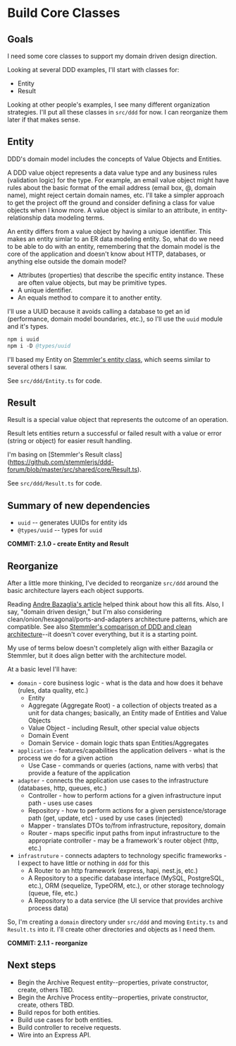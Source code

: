 # Build Core Classes

## Goals
I need some core classes to support my domain driven design direction.

Looking at several DDD examples, I'll start with classes for:
* Entity
* Result

Looking at other people's examples, I see many different organization strategies. I'll put all these classes in `src/ddd` for now. I can reorganize them later if that makes sense.

## Entity
DDD's domain model includes the concepts of Value Objects and Entities.

A DDD value object represents a data value type and any business rules (validation logic) for the type. For example, an email value object might have rules about the basic format of the email address (email box, @, domain name), might reject certain domain names, etc. I'll take a simpler approach to get the project off the ground and consider defining a class for value objects when I know more. A value object is similar to an attribute, in entity-relationship data modeling terms.

An entity differs from a value object by having a unique identifier. This makes an entity simlar to an ER data modeling entity. So, what do we need to be able to do with an entity, remembering that the domain model is the core of the application and doesn't know about HTTP, databases, or anything else outside the domain model?
* Attributes (properties) that describe the specific entity instance. These are often value objects, but may be primitive types.
* A unique identifier.
* An equals method to compare it to another entity.

I'll use a UUID because it avoids calling a database to get an id (performance, domain model boundaries, etc.), so I'll use the `uuid` module and it's types.
```s
npm i uuid
npm i -D @types/uuid
```

I'll based my Entity on [Stemmler's entity class](https://github.com/stemmlerjs/ddd-forum/blob/master/src/shared/domain/Entity.ts), which seems similar to several others I saw.

See `src/ddd/Entity.ts` for code.

## Result
Result is a special value object that represents the outcome of an operation.

Result lets entities return a successful or failed result with a value or error (string or object) for easier result handling.

I'm basing on [Stemmler's Result class] (https://github.com/stemmlerjs/ddd-forum/blob/master/src/shared/core/Result.ts).

See `src/ddd/Result.ts` for code.

## Summary of new dependencies
* `uuid` -- generates UUIDs for entity ids
* `@types/uuid` -- types for `uuid`

**COMMIT: 2.1.0 - create Entity and Result**

## Reorganize
After a little more thinking, I've decided to reorganize `src/ddd` around the basic architecture layers each object supports.

Reading [Andre Bazaglia's article](https://bazaglia.com/clean-architecture-with-typescript-ddd-onion/) helped think about how this all fits. Also, I say, "domain driven design," but I'm also considering clean/onion/hexagonal/ports-and-adapters architecture patterns, which are compatible. See also [Stemmler's comparison of DDD and clean architecture](https://khalilstemmler.com/articles/software-design-architecture/domain-driven-design-vs-clean-architecture/)--it doesn't cover everything, but it is a starting point.

My use of terms below doesn't completely align with either Bazagila or Stemmler, but it does align better with the architecture model.

At a basic level I'll have:
* `domain` - core business logic - what is the data and how does it behave (rules, data quality, etc.)
  * Entity
  * Aggregate (Aggregate Root) - a collection of objects treated as a unit for data changes; basically, an Entity made of Entities and Value Objects
  * Value Object - including Result, other special value objects
  * Domain Event
  * Domain Service - domain logic thats span Entities/Aggregates
* `application` - features/capabilities the application delivers - what is the process we do for a given action
  * Use Case - commands or queries (actions, name with verbs) that provide a feature of the application
* `adapter` - connects the application use cases to the infrastructure (databases, http, queues, etc.)
  * Controller - how to perform actions for a given infrastructure input path - uses use cases
  * Repository - how to perform actions for a given persistence/storage path (get, update, etc) - used by use cases (injected)
  * Mapper - translates DTOs to/from infrastructure, repository, domain
  * Router - maps specific input paths from input infrastructure to the appropriate controller - may be a framework's router object (http, etc.)
* `infrastruture` - connects adapters to technology specific frameworks - I expect to have little or nothing in `ddd` for this
  * A Router to an http framework (express, hapi, nest.js, etc.)
  * A Repository to a specific database interface (MySQL, PostgreSQL, etc.), ORM (sequelize, TypeORM, etc.), or other storage technology (queue, file, etc.)
  * A Repository to a data service (the UI service that provides archive process data)

So, I'm creating a `domain` directory under `src/ddd` and moving `Entity.ts` and `Result.ts` into it. I'll create other directories and objects as I need them.

**COMMIT: 2.1.1 - reorganize**

## Next steps
* Begin the Archive Request entity--properties, private constructor, create, others TBD.
* Begin the Archive Process entity--properties, private constructor, create, others TBD.
* Build repos for both entities.
* Build use cases for both entities.
* Build controller to receive requests.
* Wire into an Express API.